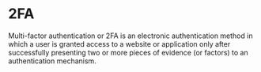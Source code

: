 # 2FA
Multi-factor authentication or 2FA is an electronic authentication method in which a user is granted access to a website or application only after successfully presenting two or more pieces of evidence (or factors) to an authentication mechanism.
